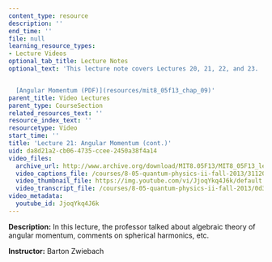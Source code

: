 ```yaml
---
content_type: resource
description: ''
end_time: ''
file: null
learning_resource_types:
- Lecture Videos
optional_tab_title: Lecture Notes
optional_text: 'This lecture note covers Lectures 20, 21, 22, and 23.


  [Angular Momentum (PDF)](resources/mit8_05f13_chap_09)'
parent_title: Video Lectures
parent_type: CourseSection
related_resources_text: ''
resource_index_text: ''
resourcetype: Video
start_time: ''
title: 'Lecture 21: Angular Momentum (cont.)'
uid: da8d21a2-cb06-4735-ccee-2450a38f4a14
video_files:
  archive_url: http://www.archive.org/download/MIT8.05F13/MIT8_05F13_lec21_300k.mp4
  video_captions_file: /courses/8-05-quantum-physics-ii-fall-2013/31120adf3d9a54f481de893b7e6147fd_JjoqYkq4J6k.vtt
  video_thumbnail_file: https://img.youtube.com/vi/JjoqYkq4J6k/default.jpg
  video_transcript_file: /courses/8-05-quantum-physics-ii-fall-2013/0d364af1884699433d51c93bbd949ab0_JjoqYkq4J6k.pdf
video_metadata:
  youtube_id: JjoqYkq4J6k
---
```


**Description:** In this lecture, the professor talked about algebraic theory of angular momentum, comments on spherical harmonics, etc.

**Instructor:** Barton Zwiebach